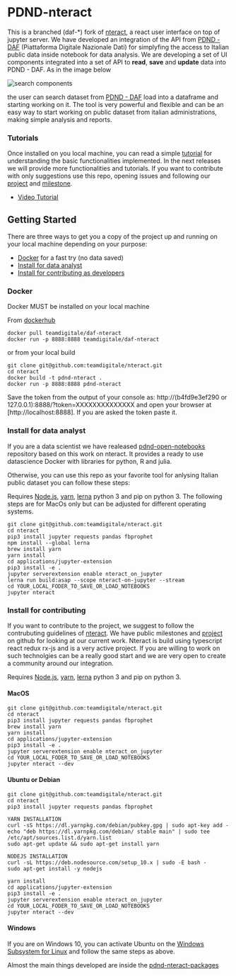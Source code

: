 # PDND-nteract

This is a branched (daf-\*) fork of [nteract](https://nteract.io), a react user interface on top of jupyter server. We have developed an integration of the API from [PDND - DAF](https://dataportal.daf.teamdigitale.it) (Piattaforma Digitale Nazionale Dati) for simplyfing the access to Italian public data inside notebook for data analysis. We are developing a set of UI components integrated into a set of API to **read**, **save** and **update** data into PDND - DAF. As in the image below

![search components](https://raw.githubusercontent.com/teamdigitale/nteract/daf-develop/pdnd-tutorials/img/search_with_logo.png)

the user can search dataset from [PDND - DAF](https://dataportal.daf.teamdigitale.it) load into a dataframe and starting working on it. The tool is very powerful and flexible and can be an easy way to start working on public dataset from italian administrations, making simple analysis and reports.

### Tutorials

Once installed on you local machine, you can read a simple [tutorial](https://github.com/teamdigitale/nteract/blob/daf-develop/pdnd-tutorials/pdnd-nteract-tutorial.md) for understanding the basic functionalities implemented. In the next releases we will provide more functionalities and tutorials. If you want to contribute with only suggestions use this repo, opening issues and following our [project](https://github.com/teamdigitale/nteract/projects) and [milestone](https://github.com/teamdigitale/nteract/milestones).


- [Video Tutorial](https://www.youtube.com/watch?v=nlZnYcz66YE)

## Getting Started

There are three ways to get you a copy of the project up and running on your local machine depending on your purpose:

- [Docker](#docker-installation) for a fast try (no data saved)
- [Install for data analyst](#install-for-data-analyst)
- [Install for contributing as developers](#install-for-contributing)

### Docker

Docker MUST be installed on your local machine

From [dockerhub](https://hub.docker.com/r/teamdigitale/daf-nteract)

```
docker pull teamdigitale/daf-nteract
docker run -p 8888:8888 teamdigitale/daf-nteract
```

or from your local build

```
git clone git@github.com:teamdigitale/nteract.git
cd nteract
docker build -t pdnd-nteract .
docker run -p 8888:8888 pdnd-nteract
```

Save the token from the output of your console as:
http://(b4fd9e3ef290 or 127.0.0.1):8888/?token=XXXXXXXXXXXXXX
and open your browser at [http://localhost:8888]. If you are asked the token paste it.

### Install for data analyst

If you are a data scientist we have realeased  [pdnd-open-notebooks](https://github.com/teamdigitale/pdnd-open-notebooks) repository based on this work on nteract. It provides a ready to use datascience Docker with libraries for python, R and julia. 

Otherwise, you can use this repo as your favorite tool for anlysing Italian public dataset you can follow these steps:

Requires [Node.js](https://docs.npmjs.com/getting-started/installing-node), [yarn](https://yarnpkg.com/lang/en/docs/install/), [lerna](https://lernajs.io/) python 3 and pip on python 3. The following steps are for MacOs only but can be adjusted for different operating systems.

```
git clone git@github.com:teamdigitale/nteract.git
cd nteract
pip3 install jupyter requests pandas fbprophet
npm install --global lerna
brew install yarn
yarn install
cd applications/jupyter-extension
pip3 install -e .
jupyter serverextension enable nteract_on_jupyter
lerna run build:asap --scope nteract-on-jupyter --stream
cd YOUR_LOCAL_FODER_TO_SAVE_OR_LOAD_NOTEBOOKS
jupyter nteract
```

### Install for contributing

If you want to contribute to the project, we suggest to follow the contrubuting guidelines of [nteract](https://nteract.io). We have public milestones and [project](https://github.com/teamdigitale/nteract/projects) on github for looking at our current work. Nteract is build using typescript react redux rx-js and is a very active project. If you are willing to work on such technolgies can be a really good start and we are very open to create a community around our integration.

Requires [Node.js](https://docs.npmjs.com/getting-started/installing-node), [yarn](https://yarnpkg.com/lang/en/docs/install/), [lerna](https://lernajs.io/) python 3 and pip on python 3. 

#### MacOS

```
git clone git@github.com:teamdigitale/nteract.git
cd nteract
pip3 install jupyter requests pandas fbprophet
brew install yarn
yarn install
cd applications/jupyter-extension
pip3 install -e .
jupyter serverextension enable nteract_on_jupyter
cd YOUR_LOCAL_FODER_TO_SAVE_OR_LOAD_NOTEBOOKS
jupyter nteract --dev
```

#### Ubuntu or Debian
```
git clone git@github.com:teamdigitale/nteract.git
cd nteract
pip3 install jupyter requests pandas fbprophet

YARN INSTALLATION
curl -sS https://dl.yarnpkg.com/debian/pubkey.gpg | sudo apt-key add -
echo "deb https://dl.yarnpkg.com/debian/ stable main" | sudo tee /etc/apt/sources.list.d/yarn.list
sudo apt-get update && sudo apt-get install yarn

NODEJS INSTALLATION
curl -sL https://deb.nodesource.com/setup_10.x | sudo -E bash -
sudo apt-get install -y nodejs

yarn install
cd applications/jupyter-extension
pip3 install -e .
jupyter serverextension enable nteract_on_jupyter
cd YOUR_LOCAL_FODER_TO_SAVE_OR_LOAD_NOTEBOOKS
jupyter nteract --dev
```

#### Windows
If you are on Windows 10, you can activate Ubuntu on the [Windows Subsystem for Linux](https://docs.microsoft.com/en-us/learn/modules/get-started-with-windows-subsystem-for-linux/) and follow the same steps as above.

Almost the main things developed are inside the [pdnd-nteract-packages](https://github.com/teamdigitale/nteract/tree/daf-develop/packages/pdnd-nteract-packages)
